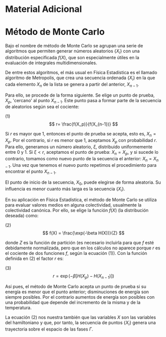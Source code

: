 # Material Adicional

# Método de Monte Carlo

Bajo el nombre de método de Monte Carlo se agrupan una serie de algoritmos que permiten generar números aleatorios $\{X_i\}$ con una distribución especificada $f(X)$, que son especialmente útiles en la evaluación de integrales multidimensionales.

De entre estos algoritmos, el más usual en Física Estadística es el llamado algoritmo de Metropolis, que crea una secuencia ordenada $\{X_i\}$ en la que cada elemento $X_n$ de la lista se genera a partir del anterior, $X_{n-1}$.

Para ello, se procede de la forma siguiente. Se elige un punto de prueba, $X_{p}$, 'cercano' al punto $X_{n-1}$. Este punto pasa a formar parte de la secuencia de aleatorios según sea el cociente:

(1)
$$
r= \frac{f(X_p)}{f(X_{n-1})}
$$

Si $r$ es mayor que 1, entonces el punto de prueba se acepta, esto es, $X_{n} = X_p$. Por el contrario, si $r$ es menor que 1, aceptamos $X_p$ con probabilidad $r$. Para ello, generamos un número aleatorio, $\xi$, distribuido uniformemente entre 0 y 1. Si $\xi < r$, aceptamos el punto de prueba: $X_{n} = X_p$, y si sucede lo contrario, tomamos como nuevo punto de la secuencia el anterior: $X_{n} = X_{n-1}$. Una vez que tenemos el nuevo punto repetimos el procedimiento para encontrar el punto $X_{n-1}$.

El punto de inicio de la secuencia, $X_0$, puede elegirse de forma aleatoria. Su influencia es menor cuanto más larga es la secuencia $\{X_i\}$.

En su aplicación en Física Estadística, el método de Monte Carlo se utiliza para evaluar valores medios en alguna colectividad, usualmente la colectividad canónica. Por ello, se elige la función $f(X)$ (la distribución deseada) como:

(2)
$$
f(X) = \frac{\exp(-\beta H(X))}{Z}
$$

donde $Z$ es la función de partición (es necesario incluirla para que $f$ esté debidamente normalizada, pero que en los cálculos no aparece porque $r$ es el cociente de dos funciones $f$, según la ecuación (1)). Con la función definida en (2) el factor $r$ es:

(3)
$$
r = \exp (-\beta [H(X_p) - H(X_{n-1})])
$$

Así pues, el método de Monte Carlo acepta un punto de prueba si su energía es menor que el punto anterior; disminuciones de energía son siempre posibles. Por el contrario aumentos de energía son posibles con una probabilidad que depende del incremento de la misma y de la temperatura.

La ecuación (2) nos nuestra también que las variables $X$ son las variables del hamiltoniano y que, por tanto, la secuencia de puntos $\{X_i\}$ genera una trayectoria sobre el espacio de las fases $\Gamma$.

